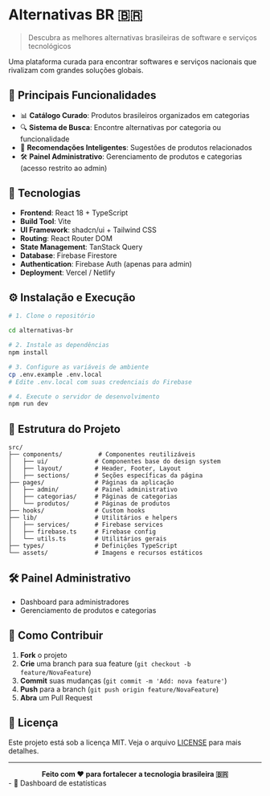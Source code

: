 # Alternativas BR 🇧🇷

> Descubra as melhores alternativas brasileiras de software e serviços tecnológicos

Uma plataforma curada para encontrar softwares e serviços nacionais que rivalizam com grandes soluções globais.

## 🌟 Principais Funcionalidades

- 📊 **Catálogo Curado**: Produtos brasileiros organizados em categorias
- 🔍 **Sistema de Busca**: Encontre alternativas por categoria ou funcionalidade
- 🎯 **Recomendações Inteligentes**: Sugestões de produtos relacionados
- 🛠️ **Painel Administrativo**: Gerenciamento de produtos e categorias (acesso restrito ao admin)

## 🚀 Tecnologias

- **Frontend**: React 18 + TypeScript
- **Build Tool**: Vite
- **UI Framework**: shadcn/ui + Tailwind CSS
- **Routing**: React Router DOM
- **State Management**: TanStack Query
- **Database**: Firebase Firestore
- **Authentication**: Firebase Auth (apenas para admin)
- **Deployment**: Vercel / Netlify

## ⚙️ Instalação e Execução

```bash
# 1. Clone o repositório

cd alternativas-br

# 2. Instale as dependências
npm install

# 3. Configure as variáveis de ambiente
cp .env.example .env.local
# Edite .env.local com suas credenciais do Firebase

# 4. Execute o servidor de desenvolvimento
npm run dev
```

## 📁 Estrutura do Projeto

```text
src/
├── components/          # Componentes reutilizáveis
│   ├── ui/             # Componentes base do design system
│   ├── layout/         # Header, Footer, Layout
│   ├── sections/       # Seções específicas da página
├── pages/              # Páginas da aplicação
│   ├── admin/          # Painel administrativo
│   ├── categorias/     # Páginas de categorias
│   └── produtos/       # Páginas de produtos
├── hooks/              # Custom hooks
├── lib/                # Utilitários e helpers
│   ├── services/       # Firebase services
│   ├── firebase.ts     # Firebase config
│   └── utils.ts        # Utilitários gerais
├── types/              # Definições TypeScript
└── assets/             # Imagens e recursos estáticos
```

## 🛠️ Painel Administrativo

- Dashboard para administradores
- Gerenciamento de produtos e categorias

## 🤝 Como Contribuir

1. **Fork** o projeto
2. **Crie** uma branch para sua feature (`git checkout -b feature/NovaFeature`)
3. **Commit** suas mudanças (`git commit -m 'Add: nova feature'`)
4. **Push** para a branch (`git push origin feature/NovaFeature`)
5. **Abra** um Pull Request

## 📄 Licença

Este projeto está sob a licença MIT. Veja o arquivo [LICENSE](LICENSE) para mais detalhes.

---

<div align="center">
  <strong>Feito com ❤️ para fortalecer a tecnologia brasileira 🇧🇷</strong>
</div>
   - 🔄 Dashboard de estatísticas
